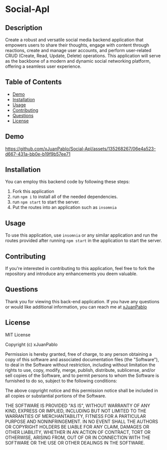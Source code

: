 # Social-ApI

## Description
Create a robust and versatile social media backend application that empowers users to share their thoughts, engage with content through reactions, create and manage user accounts, and perform user-related CRUD (Create, Read, Update, Delete) operations. This application will serve as the backbone of a modern and dynamic social networking platform, offering a seamless user experience.

## Table of Contents
  * [Demo](#demo)
  * [Installation](#installation)
  * [Usage](#usage)
  * [Contributing](#contributing)
  * [Questions](#questions)
  * [License](#license)

  ## Demo


https://github.com/xJuanPablo/Social-ApI/assets/135268267/06e4a523-d667-431a-bb0e-b19f9b57ee71


  ## Installation
You can employ this backend code by following these steps:

1. Fork this application
2. run ```npm i``` to install all of the needed dependencies.
3. run ```npm start``` to start the server.
4. Put the routes into an application such as ```insomnia```

## Usage
To use this application, use ```insomnia``` or any similar application and run the routes provided after running ```npm start``` in the application to start the server.

## Contributing
If you're interested in contributing to this application, feel free to fork the repository and introduce any enhancements you deem valuable.


## Questions
Thank you for viewing this back-end application. If you have any questions or would like additional information, you can reach me at [xJuanPablo](https://github.com/xJuanPablo)

## License
MIT License

Copyright (c) xJuanPablo

Permission is hereby granted, free of charge, to any person obtaining a copy of this software and associated documentation files (the "Software"), to deal in the Software without restriction, including without limitation the rights to use, copy, modify, merge, publish, distribute, sublicense, and/or sell copies of the Software, and to permit persons to whom the Software is furnished to do so, subject to the following conditions:

The above copyright notice and this permission notice shall be included in all copies or substantial portions of the Software.

THE SOFTWARE IS PROVIDED "AS IS", WITHOUT WARRANTY OF ANY KIND, EXPRESS OR IMPLIED, INCLUDING BUT NOT LIMITED TO THE WARRANTIES OF MERCHANTABILITY, FITNESS FOR A PARTICULAR PURPOSE AND NONINFRINGEMENT. IN NO EVENT SHALL THE AUTHORS OR COPYRIGHT HOLDERS BE LIABLE FOR ANY CLAIM, DAMAGES OR OTHER LIABILITY, WHETHER IN AN ACTION OF CONTRACT, TORT OR OTHERWISE, ARISING FROM, OUT OF OR IN CONNECTION WITH THE SOFTWARE OR THE USE OR OTHER DEALINGS IN THE SOFTWARE.
